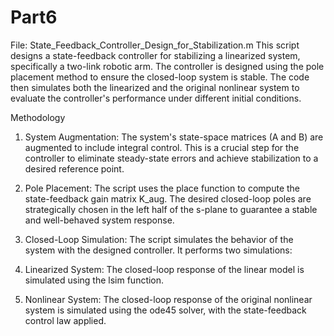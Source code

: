 # Part6
File: State_Feedback_Controller_Design_for_Stabilization.m
This script designs a state-feedback controller for stabilizing a linearized system, specifically a two-link robotic arm. The controller is designed using the pole placement method to ensure the closed-loop system is stable. The code then simulates both the linearized and the original nonlinear system to evaluate the controller's performance under different initial conditions.

Methodology
1. System Augmentation: The system's state-space matrices (A and B) are augmented to include integral control. This is a crucial step for the controller to eliminate steady-state errors and achieve stabilization to a desired reference point.

2. Pole Placement: The script uses the place function to compute the state-feedback gain matrix K_aug. The desired closed-loop poles are strategically chosen in the left half of the s-plane to guarantee a stable and well-behaved system response.

3. Closed-Loop Simulation: The script simulates the behavior of the system with the designed controller. It performs two simulations:

4. Linearized System: The closed-loop response of the linear model is simulated using the lsim function.

5. Nonlinear System: The closed-loop response of the original nonlinear system is simulated using the ode45 solver, with the state-feedback control law applied.
